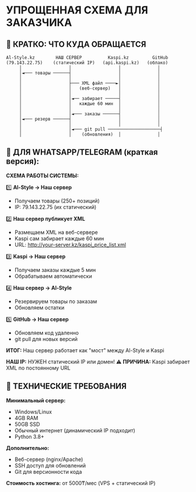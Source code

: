 # УПРОЩЕННАЯ СХЕМА ДЛЯ ЗАКАЗЧИКА

## 🎯 КРАТКО: ЧТО КУДА ОБРАЩАЕТСЯ

```
Al-Style.kz        НАШ СЕРВЕР          Kaspi.kz         GitHub
(79.143.22.75)    (статический IP)   (api.kaspi.kz)   (облако)
     │                  │                  │              │
     │◄─── товары ──────┤                  │              │
     │                  │                  │              │
     │                  ├─── XML файл ────►│              │
     │                  │   (веб-сервер)   │              │
     │                  │                  │              │
     │                  │◄── забирает ─────┤              │
     │                  │   каждые 60 мин  │              │
     │                  │                  │              │
     │                  │◄─── заказы ──────┤              │
     │◄─── резерв ──────┤                  │              │
     │                  │                  │              │
     │                  │◄─── git pull ────────────────────┤
     │                  │    (обновления)  │              │
```

## 📱 ДЛЯ WHATSAPP/TELEGRAM (краткая версия):

**СХЕМА РАБОТЫ СИСТЕМЫ:**

1️⃣ **Al-Style → Наш сервер**
- Получаем товары (250+ позиций)
- IP: 79.143.22.75 (их статический)

2️⃣ **Наш сервер публикует XML**  
- Размещаем XML на веб-сервере
- Kaspi сам забирает каждые 60 мин
- URL: http://your-server.kz/kaspi_price_list.xml

3️⃣ **Kaspi → Наш сервер**
- Получаем заказы каждые 5 мин
- Обрабатываем автоматически

4️⃣ **Наш сервер → Al-Style**
- Резервируем товары по заказам
- Обновляем остатки

5️⃣ **GitHub → Наш сервер**
- Обновляем код удаленно
- git pull для новых версий

**ИТОГ:** Наш сервер работает как "мост" между Al-Style и Kaspi

**НАШ IP:** НУЖЕН статический IP или домен! ⚠️
**ПРИЧИНА:** Kaspi забирает XML по постоянному URL

## 🔧 ТЕХНИЧЕСКИЕ ТРЕБОВАНИЯ

**Минимальный сервер:**
- Windows/Linux
- 4GB RAM  
- 50GB SSD
- Обычный интернет (динамический IP подходит)
- Python 3.8+

**Дополнительно:**
- Веб-сервер (nginx/Apache)
- SSH доступ для обновлений
- Git для версионности кода

**Стоимость хостинга:** от 5000₸/мес (VPS + статический IP)
